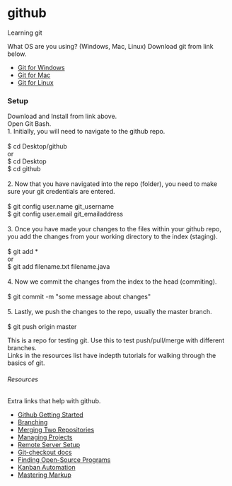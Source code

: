 # github
Learning git

What OS are you using? (Windows, Mac, Linux) Download git from link below.

+ [Git for Windows](https://git-scm.com/download/win)
+ [Git for Mac](https://git-scm.com/download/mac)
+ [Git for Linux](https://git-scm.com/download/linux)

<h3>Setup</h3>
<p>
Download and Install from link above.
<br>
Open Git Bash.
<br>
1. Initially, you will need to navigate to the github repo. <br><br>
	$ cd Desktop/github <br>
or<br>
	$ cd Desktop<br>
	$ cd github<br>
<br>
2. Now that you have navigated into the repo (folder), you need to make sure your 
git credentials are entered.<br><br>
	$ git config user.name git_username<br>
	$ git config user.email git_emailaddress<br>
<br>
3. Once you have made your changes to the files within your github repo, you add
the changes from your working directory to the index (staging).<br><br>
	$ git add *<br>
or<br>	
	$ git add filename.txt filename.java<br>
<br>
4. Now we commit the changes from the index to the head (commiting). <br><br>
	$ git commit -m "some message about changes"<br>
<br>
5. Lastly, we push the changes to the repo, usually the master branch.<br><br>
	$ git push origin master<br>
</p>


<p>
This is a repo for testing git. Use this to test push/pull/merge with different branches.
<br>
Links in the resources list have indepth tutorials for walking through the basics of git.
</p>

<h6>Resources</h6>

Extra links that help with github.
+ [Github Getting Started](https://rogerdudler.github.io/git-guide/)
+ [Branching](https://confluence.atlassian.com/bitbucket/branching-a-repository-223217999.html)
+ [Merging Two Repositories](https://gist.github.com/msrose/2feacb303035d11d2d05)
+ [Managing Projects](https://help.github.com/en/articles/configuring-automation-for-project-boards)
+ [Remote Server Setup](https://kbroman.org/github_tutorial/pages/init.html)
+ [Git-checkout docs](https://git-scm.com/docs/git-checkout)
+ [Finding Open-Source Programs](https://help.github.com/en/articles/finding-open-source-projects-on-github)
+ [Kanban Automation](https://help.github.com/en/articles/configuring-automation-for-project-boards)
+ [Mastering Markup](https://guides.github.com/features/mastering-markdown/)

